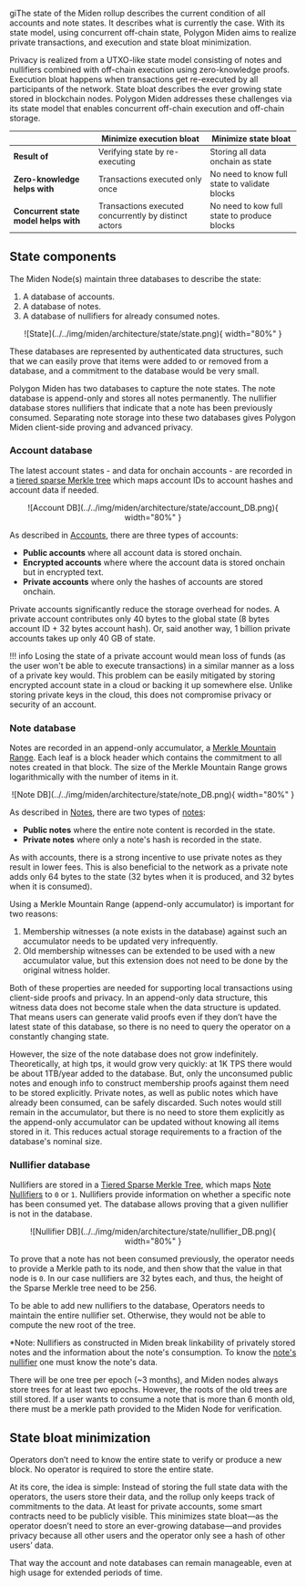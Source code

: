 giThe state of the Miden rollup describes the current condition of all accounts and note states. It describes what is currently the case. With its state model, using concurrent off-chain state, Polygon Miden aims to realize private transactions, and execution and state bloat minimization.

Privacy is realized from a UTXO-like state model consisting of notes and nullifiers combined with off-chain execution using zero-knowledge proofs. Execution bloat happens when transactions get re-executed by all participants of the network. State bloat describes the ever growing state stored in blockchain nodes. Polygon Miden addresses these challenges via its state model that enables concurrent off-chain execution and off-chain storage.

| | Minimize execution bloat | Minimize state bloat |
|---|---|---|
| **Result of** | Verifying state by re-executing | Storing all data onchain as state |
| **Zero-knowledge helps with** | Transactions executed only once | No need to know full state to validate blocks |
| **Concurrent state model helps with** | Transactions executed concurrently by distinct actors | No need to kow full state to produce blocks |

## State components

The Miden Node(s) maintain three databases to describe the state:

1. A database of accounts.
2. A database of notes.
3. A database of nullifiers for already consumed notes.

<center>
![State](../../img/miden/architecture/state/state.png){ width="80%" }
</center>

These databases are represented by authenticated data structures, such that we can easily prove that items were added to or removed from a database, and a commitment to the database would be very small.

Polygon Miden has two databases to capture the note states. The note database is append-only and stores all notes permanently. The nullifier database stores nullifiers that indicate that a note has been previously consumed. Separating note storage into these two databases gives Polygon Miden client-side proving and advanced privacy.

### Account database

The latest account states - and data for onchain accounts - are recorded in a [tiered sparse Merkle tree](../crypto-primitives/tsmt.md) which maps account IDs to account hashes and account data if needed.

<center>
![Account DB](../../img/miden/architecture/state/account_DB.png){ width="80%" }
</center>

As described in [Accounts](accounts.md#account-storage-modes), there are three types of accounts:

* **Public accounts** where all account data is stored onchain.
* **Encrypted accounts** where where the account data is stored onchain but in encrypted text.
* **Private accounts** where only the hashes of accounts are stored onchain.

Private accounts significantly reduce the storage overhead for nodes. A private account contributes only $40$ bytes to the global state ($8$ bytes account ID + $32$ bytes account hash). Or, said another way, 1 billion private accounts takes up only $40$ GB of state.

!!! info
    Losing the state of a private account would mean loss of funds (as the user won't be able to execute transactions) in a similar manner as a loss of a private key would. This problem can be easily mitigated by storing encrypted account state in a cloud or backing it up somewhere else. Unlike storing private keys in the cloud, this does not compromise privacy or security of an account.

### Note database

Notes are recorded in an append-only accumulator, a [Merkle Mountain Range](https://github.com/opentimestamps/opentimestamps-server/blob/master/doc/merkle-mountain-range.md). Each leaf is a block header which contains the commitment to all notes created in that block. The size of the Merkle Mountain Range grows logarithmically with the number of items in it.

<center>
![Note DB](../../img/miden/architecture/state/note_DB.png){ width="80%" }
</center>

As described in [Notes](notes.md#note-storage-modes), there are two types of [notes](notes.md):

* **Public notes** where the entire note content is recorded in the state.
* **Private notes** where only a note's hash is recorded in the state.

As with accounts, there is a strong incentive to use private notes as they result in lower fees. This is also beneficial to the network as a private note adds only $64$ bytes to the state ($32$ bytes when it is produced, and $32$ bytes when it is consumed).

Using a Merkle Mountain Range (append-only accumulator) is important for two reasons:

1. Membership witnesses (a note exists in the database) against such an accumulator needs to be updated very infrequently.
2. Old membership witnesses can be extended to be used with a new accumulator value, but this extension does not need to be done by the original witness holder.

Both of these properties are needed for supporting local transactions using client-side proofs and privacy. In an append-only data structure, this witness data does not become stale when the data structure is updated. That means users can generate valid proofs even if they don’t have the latest state of this database, so there is no need to query the operator on a constantly changing state.

However, the size of the note database does not grow indefinitely. Theoretically, at high tps, it would grow very quickly: at $1$K TPS there would be about $1$TB/year added to the database. But, only the unconsumed public notes and enough info to construct membership proofs against them need to be stored explicitly. Private notes, as well as public notes which have already been consumed, can be safely discarded. Such notes would still remain in the accumulator, but there is no need to store them explicitly as the append-only accumulator can be updated without knowing all items stored in it. This reduces actual storage requirements to a fraction of the database's nominal size.

### Nullifier database

Nullifiers are stored in a [Tiered Sparse Merkle Tree](../crypto-primitives/tsmt.md), which maps [Note Nullifiers](notes.md#note-nullifier) to `0` or `1`. Nullifiers provide information on whether a specific note has been consumed yet. The database allows proving that a given nullifier is not in the database.

<center>
![Nullifier DB](../../img/miden/architecture/state/nullifier_DB.png){ width="80%" }
</center>

To prove that a note has not been consumed previously, the operator needs to provide a Merkle path to its node, and then show that the value in that node is `0`. In our case nullifiers are $32$ bytes each, and thus, the height of the Sparse Merkle tree need to be $256$.

To be able to add new nullifiers to the database, Operators needs to maintain the entire nullifier set. Otherwise, they would not be able to compute the new root of the tree.

*Note: Nullifiers as constructed in Miden break linkability of privately stored notes and the information about the note's consumption. To know the [note's nullifier](notes.md#note-nullifier) one must know the note's data.

There will be one tree per epoch (~3 months), and Miden nodes always store trees for at least two epochs. However, the roots of the old trees are still stored. If a user wants to consume a note that is more than $6$ month old, there must be a merkle path provided to the Miden Node for verification.

## State bloat minimization

Operators don’t need to know the entire state to verify or produce a new block. No operator is required to store the entire state.

At its core, the idea is simple: Instead of storing the full state data with the operators, the users store their data, and the rollup only keeps track of commitments to the data. At least for private accounts, some smart contracts need to be publicly visible. This minimizes state bloat—as the operator doesn’t need to store an ever-growing database—and provides privacy because all other users and the operator only see a hash of other users’ data.

That way the account and note databases can remain manageable, even at high usage for extended periods of time.
